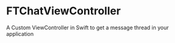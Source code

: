 # FTChatViewController
A Custom ViewController in Swift to get a message thread in your application
